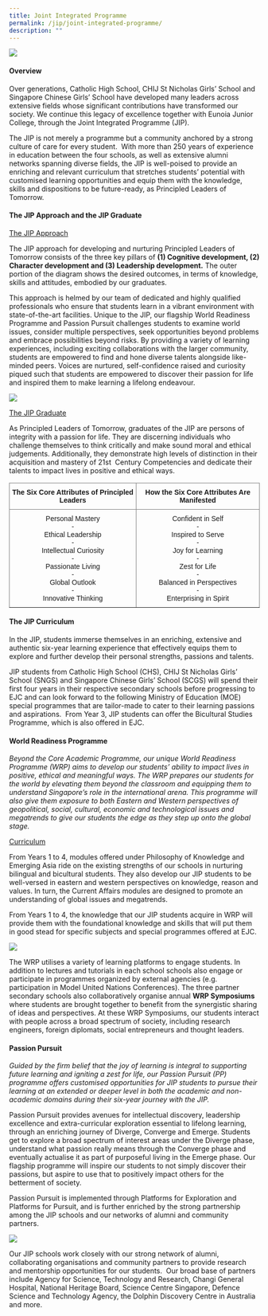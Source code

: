 ```yaml
---
title: Joint Integrated Programme
permalink: /jip/joint-integrated-programme/
description: ""
---
```

![](/images/01%20Banner%20Photos/03%20subpage%20JIP.jpg)

#### **Overview**

Over generations, Catholic High School, CHIJ St Nicholas Girls’ School and Singapore Chinese Girls’ School have developed many leaders across extensive fields whose significant contributions have transformed our society. We continue this legacy of excellence together with Eunoia Junior College, through the Joint Integrated Programme (JIP).&nbsp;

The JIP is not merely a programme but a community anchored by a strong culture of care for every student.&nbsp; With more than 250 years of experience in education between the four schools, as well as extensive alumni networks spanning diverse fields, the JIP is well-poised to provide an enriching and relevant curriculum that stretches students’ potential with customised learning opportunities and equip them with the knowledge, skills and dispositions to be future-ready, as Principled Leaders of Tomorrow.

#### **The JIP Approach and the JIP Graduate**

<u>The JIP Approach</u>

The JIP approach for developing and nurturing Principled Leaders of Tomorrow consists of the three key pillars of&nbsp;**(1) Cognitive development, (2) Character development and (3) Leadership development.**&nbsp;The outer portion of the diagram shows the desired outcomes, in terms of  knowledge, skills and attitudes, embodied by our graduates.

This approach is helmed by our team of dedicated and highly qualified professionals who ensure that students learn in a vibrant environment with state-of-the-art facilities. Unique to the JIP, our flagship World Readiness Programme and Passion Pursuit challenges students to examine world issues, consider multiple perspectives, seek opportunities beyond problems and embrace possibilities beyond risks. By providing a variety of learning experiences, including exciting collaborations with the larger community, students are empowered to find and hone diverse talents alongside like-minded peers. Voices are nurtured, self-confidence raised and curiosity piqued such that students are empowered to discover their passion for life and inspired them to make learning a lifelong endeavour.

![](/images/04%20JIP/jip1%20v2.png)

<u>The JIP Graduate</u>

As Principled Leaders of Tomorrow, graduates of the JIP are persons of integrity with a passion for life. They are discerning individuals who challenge themselves to think critically and make sound moral and ethical judgements. Additionally, they demonstrate high levels of distinction in their acquisition and mastery of 21st &nbsp;Century Competencies and dedicate their talents to impact lives in positive and ethical ways.


<style type="text/css">
.tg  {border-collapse:collapse;border-spacing:0;}
.tg td{border-color:black;border-style:solid;border-width:1px;font-family:Arial, sans-serif;font-size:14px;
  overflow:hidden;padding:10px 5px;word-break:normal;}
.tg th{border-color:black;border-style:solid;border-width:1px;font-family:Arial, sans-serif;font-size:14px;
  font-weight:normal;overflow:hidden;padding:10px 5px;word-break:normal;}
.tg .tg-c3ow{border-color:inherit;text-align:center;vertical-align:top}
.tg .tg-uzvj{border-color:inherit;font-weight:bold;text-align:center;vertical-align:middle}
.tg .tg-7btt{border-color:inherit;font-weight:bold;text-align:center;vertical-align:top}
</style>
<table class="tg">
<thead>
  <tr>
    <th class="tg-uzvj">The Six Core Attributes of Principled Leaders</th>
    <th class="tg-7btt">How the Six Core Attributes Are Manifested</th>
  </tr>
</thead>
<tbody>
  <tr>
    <td class="tg-c3ow">Personal Mastery<br>-<br>Ethical Leadership<br>-<br>Intellectual Curiosity<br>-<br>Passionate Living<br>-<br>Global Outlook<br>-<br>Innovative Thinking</td>
    <td class="tg-c3ow">Confident in Self<br>-<br>Inspired to Serve<br>-<br>Joy for Learning<br>-<br>Zest for Life<br>-<br>Balanced in Perspectives<br>-<br>Enterprising in Spirit<br></td>
  </tr>
</tbody>
</table>



#### **The JIP Curriculum**

In the JIP, students immerse themselves in an enriching, extensive and authentic six-year learning experience that effectively equips them to explore and further develop their personal strengths, passions and talents.

JIP students from Catholic High School (CHS), CHIJ St Nicholas Girls’ School (SNGS) and Singapore Chinese Girls’ School (SCGS) will spend their first four years in their respective secondary schools before progressing to EJC and can look forward to the following Ministry of Education (MOE) special programmes that are tailor-made to cater to their learning passions and aspirations.&nbsp; From Year 3, JIP students can offer the Bicultural Studies Programme, which is also offered in EJC.

#### **World Readiness Programme**

*Beyond the Core Academic Programme, our unique World Readiness Programme (WRP) aims to develop our students’ ability to impact lives in positive, ethical and meaningful ways. The WRP prepares our students for the world by elevating them beyond the classroom and equipping them to understand Singapore’s role in the international arena. This programme will also give them exposure to both Eastern and Western perspectives of geopolitical, social, cultural, economic and technological issues and megatrends to give our students the edge as they step up onto the global stage.*

<u>Curriculum</u>

From Years 1 to 4, modules offered under Philosophy of Knowledge and Emerging Asia ride on the existing strengths of our schools in nurturing bilingual and bicultural students. They also develop our JIP students to be well-versed in eastern and western perspectives on knowledge, reason and values. In turn, the Current Affairs modules are designed to promote an understanding of global issues and megatrends.

From Years 1 to 4, the knowledge that our JIP students acquire in WRP will provide them with the foundational knowledge and skills that will put them in good stead for specific subjects and special programmes offered at EJC.

![](/images/04%20JIP/JIP3.png)

The WRP utilises a variety of learning platforms to engage students. In addition to lectures and tutorials in each school schools also engage or participate in programmes organized by external agencies (e.g. participation in Model United Nations Conferences). The three partner secondary schools also collaboratively organise annual **WRP Symposiums** where students are brought together to benefit from the synergistic sharing of ideas and perspectives. At these WRP Symposiums, our students interact with people across a broad spectrum of society, including research engineers, foreign diplomats, social entrepreneurs and thought leaders.

#### **Passion Pursuit**

*Guided by the firm belief that the joy of learning is integral to supporting future learning and igniting a zest for life, our Passion Pursuit (PP) programme offers customised opportunities for JIP students to pursue their learning at an extended or deeper level in both the academic and non-academic domains during their six-year journey with the JIP.*

Passion Pursuit provides avenues for intellectual discovery, leadership excellence and extra-curricular exploration essential to lifelong learning, through an enriching journey of Diverge, Converge and Emerge. Students get to explore a broad spectrum of interest areas under the Diverge phase, understand what passion really means through the Converge phase and eventually actualise it as part of purposeful living in the Emerge phase. Our flagship programme will inspire our students to not simply discover their passions, but aspire to use that to positively impact others for the betterment of society.

Passion Pursuit is implemented through Platforms for Exploration and Platforms for Pursuit, and is further enriched by the strong partnership among the JIP schools and our networks of alumni and community partners.

![](/images/04%20JIP/JIP4.png)

Our JIP schools work closely with our strong network of alumni, collaborating organisations and community partners to provide research and mentorship opportunities for our students.&nbsp; Our broad base of partners include Agency for Science, Technology and Research, Changi General Hospital, National Heritage Board, Science Centre Singapore, Defence Science and Technology Agency, the Dolphin Discovery Centre in Australia and more.